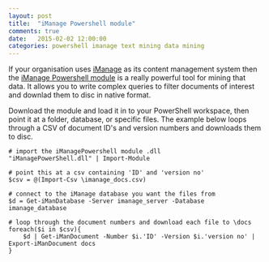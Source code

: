 ```yaml
---
layout: post
title:  "iManage Powershell module"
comments: true
date:   2015-02-02 12:00:00
categories: powershell imanage text mining data mining
---
```


If your organisation uses [iManage](http://www.tikit.com/software/document-management/) as its content management system then the [iManage Powershell module](https://imanagepowershell.codeplex.com/) is a really powerful tool for mining that data. It allows you to write complex queries to filter documents of interest and downlad them to disc in native format.

Download the module and load it in to your PowerShell workspace, then point it at a folder, database, or specific files. The example below loops through a CSV of document ID's and version numbers and downloads them to disc.


    # import the iManagePowershell module .dll
    "iManagePowerShell.dll" | Import-Module 

    # point this at a csv containing 'ID' and 'version no'
    $csv = @(Import-Csv \imanage_docs.csv)

    # connect to the iManage database you want the files from
    $d = Get-iManDatabase -Server imanage_server -Database imanage_database

    # loop through the document numbers and download each file to \docs
    foreach($i in $csv){
        $d | Get-iManDocument -Number $i.'ID' -Version $i.'version no' | Export-iManDocument docs
    }
